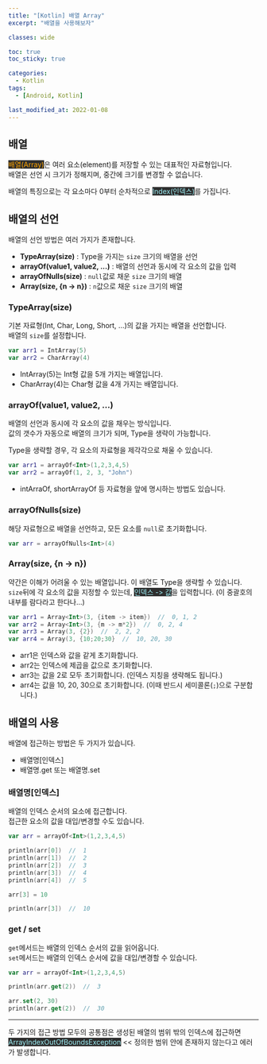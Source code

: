 ```yaml
---
title: "[Kotlin] 배열 Array"
excerpt: "배열을 사용해보자"

classes: wide

toc: true
toc_sticky: true

categories:
  - Kotlin
tags:
  - [Android, Kotlin]

last_modified_at: 2022-01-08
---
```


## 배열

<mark style="background-color: #2e2e2e; color: orange;">배열(Array)</mark>은 여러 요소(element)를 저장할 수 있는 대표적인 자료형입니다.   
배열은 선언 시 크기가 정해지며, 중간에 크기를 변경할 수 없습니다.

배열의 특징으로는 각 요소마다 0부터 순차적으로 <mark style="background-color: #2e2e2e; color: #9EF0F6;">Index(인덱스)</mark>를 가집니다.

## 배열의 선언

배열의 선언 방법은 여러 가지가 존재합니다.

* **TypeArray(size)** : Type을 가지는 `size` 크기의 배열을 선언
* **arrayOf<Type>(value1, value2, ...)** : 배열의 선언과 동시에 각 요소의 값을 입력
* **arrayOfNulls<Type>(size)** : `null`값로 채운 `size` 크기의 배열
* **Array<Type>(size, {n -> n})** : `n`값으로 채운 `size` 크기의 배열

### TypeArray(size)

기본 자료형(Int, Char, Long, Short, ...)의 값을 가지는 배열을 선언합니다.   
배열의 `size`를 설정합니다.

```kotlin
var arr1 = IntArray(5)
var arr2 = CharArray(4)
```

* IntArray(5)는 Int형 값을 5개 가지는 배열입니다.
* CharArray(4)는 Char형 값을 4개 가지는 배열입니다.

### arrayOf<Type>(value1, value2, ...)

배열의 선언과 동시에 각 요소의 값을 채우는 방식입니다.   
값의 갯수가 자동으로 배열의 크기가 되며, Type을 생략이 가능합니다.

Type을 생략할 경우, 각 요소의 자료형을 제각각으로 채울 수 있습니다.

```kotlin
var arr1 = arrayOf<Int>(1,2,3,4,5)
var arr2 = arrayOf(1, 2, 3, "John")
```

* intArraOf, shortArrayOf 등 자료형을 앞에 명시하는 방법도 있습니다.

### arrayOfNulls<Type>(size)

해당 자료형으로 배열을 선언하고, 모든 요소를 `null`로 초기화합니다.

```kotlin
var arr = arrayOfNulls<Int>(4)
```

### Array<Type>(size, {n -> n})

약간은 이해가 어려울 수 있는 배열입니다. 이 배열도 Type을 생략할 수 있습니다.   
`size`뒤에 각 요소의 값을 지정할 수 있는데, <mark style="background-color: #2e2e2e; color: #9EF0F6;">인덱스 -> 값</mark>을 입력합니다. (이 중괄호의 내부를 람다라고 한다나...)

```kotlin
var arr1 = Array<Int>(3, {item -> item})  //  0, 1, 2
var arr2 = Array<Int>(3, {m -> m*2})  //  0, 2, 4
var arr3 = Array(3, {2})  //  2, 2, 2
var arr4 = Array(3, {10;20;30}  //  10, 20, 30
```

* arr1은 인덱스와 값을 같게 초기화합니다.
* arr2는 인덱스에 제곱을 값으로 초기화합니다.
* arr3는 값을 2로 모두 초기화합니다. (인덱스 지칭을 생략해도 됩니다.)
* arr4는 값을 10, 20, 30으로 초기화합니다. (이때 반드시 세미콜론(`;`)으로 구분합니다.)

## 배열의 사용

배열에 접근하는 방법은 두 가지가 있습니다.

* 배열명[인덱스]
* 배열명.get 또는 배열명.set

### 배열명[인덱스]

배열의 인덱스 순서의 요소에 접근합니다.   
접근한 요소의 값을 대입/변경할 수도 있습니다.

```kotlin
var arr = arrayOf<Int>(1,2,3,4,5)

println(arr[0])  //  1
println(arr[1])  //  2
println(arr[2])  //  3
println(arr[3])  //  4
println(arr[4])  //  5

arr[3] = 10

println(arr[3])  //  10
```

### get / set

`get`메서드는 배열의 인덱스 순서의 값을 읽어옵니다.   
`set`메서드는 배열의 인덱스 순서에 값을 대입/변경할 수 있습니다.

```kotlin
var arr = arrayOf<Int>(1,2,3,4,5)

println(arr.get(2))  //  3

arr.set(2, 30)
println(arr.get(2))  //  30
```

___


두 가지의 접근 방법 모두의 공통점은 생성된 배열의 범위 밖의 인덱스에 접근하면   
<mark style="background-color: #2e2e2e; color: #9EF0F6;">ArrayIndexOutOfBoundsException</mark> << 정의한 범위 안에 존재하지 않는다고 에러가 발생합니다.